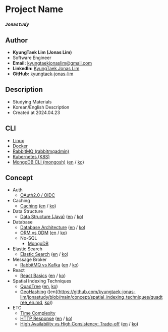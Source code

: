 # Project Name
### *`Jonastudy`*

## Author
- **KyungTaek Lim (Jonas Lim)**
- Software Engineer
- **Email:** kyungtaekjonaslim@gmail.com
- **LinkedIn:** [KyungTaek Jonas Lim](https://www.linkedin.com/in/kyungtaek-jonas-lim)
- **GitHub:** [kyungtaek-jonas-lim](https://github.com/kyungtaek-jonas-lim)

## Description
- Studying Materials
- Korean/English Description
- Created at 2024.04.23

## CLI
- [Linux](https://github.com/kyungtaek-jonas-lim/jonastudy/blob/main/cli/linux_cli.txt)
- [Docker](https://github.com/kyungtaek-jonas-lim/jonastudy/blob/main/cli/docker_cli.txt)
- [RabbitMQ (rabbitmqadmin)](https://github.com/kyungtaek-jonas-lim/jonastudy/blob/main/cli/rabbitmqadmin_cli.txt)
- [Kubernetes (K8S)](https://github.com/kyungtaek-jonas-lim/jonastudy/blob/main/cli/kubernetes_cli.txt)
- [MongoDB CLI (mongosh)](https://github.com/kyungtaek-jonas-lim/jonastudy/blob/main/cli/mongodb_cli_en.md) ([en](https://github.com/kyungtaek-jonas-lim/jonastudy/blob/main/cli/mongodb_cli_en.md) / [ko](https://github.com/kyungtaek-jonas-lim/jonastudy/blob/main/cli/mongodb_cli_ko.md))

## Concept
- Auth
    - [OAuth2.0 / OIDC](https://github.com/kyungtaek-jonas-lim/jonastudy/blob/main/concept/auth/OAuth2.0_OIDC/OAuth2.0_OIDC.md)
- Caching
    - [Caching](https://github.com/kyungtaek-jonas-lim/jonastudy/blob/main/concept/caching/caching_en.md) ([en](https://github.com/kyungtaek-jonas-lim/jonastudy/blob/main/concept/caching/caching_en.md) / [ko](https://github.com/kyungtaek-jonas-lim/jonastudy/blob/main/concept/caching/caching_ko.md))
- Data Structure
    - [Data Structure (Java)](https://github.com/kyungtaek-jonas-lim/jonastudy/blob/main/concept/data_structure/data_structure_java_en.md) ([en](https://github.com/kyungtaek-jonas-lim/jonastudy/blob/main/concept/data_structure/data_structure_java_en.md) / [ko](https://github.com/kyungtaek-jonas-lim/jonastudy/blob/main/concept/data_structure/data_structure_java_ko.md))
- Database
    - [Database Architecture](https://github.com/kyungtaek-jonas-lim/jonastudy/blob/main/concept/database/database_architecture_en.md) ([en](https://github.com/kyungtaek-jonas-lim/jonastudy/blob/main/concept/database/database_architecture_en.md) / [ko](https://github.com/kyungtaek-jonas-lim/jonastudy/blob/main/concept/database/database_architecture_ko.md))
    - [ORM vs ODM](https://github.com/kyungtaek-jonas-lim/jonastudy/blob/main/concept/database/orm_odm/orm_odm_en.md) ([en](https://github.com/kyungtaek-jonas-lim/jonastudy/blob/main/concept/database/orm_odm/orm_odm_en.md) / [ko](https://github.com/kyungtaek-jonas-lim/jonastudy/blob/main/concept/database/orm_odm/orm_odm_ko.md))
    - No-SQL
        - [MongoDB](https://github.com/kyungtaek-jonas-lim/jonastudy/blob/main/concept/database/no_sql/mongodb/mongodb_index.md)
- Elastic Search
    - [Elastic Search](https://github.com/kyungtaek-jonas-lim/jonastudy/blob/main/concept/elasticsearch/elasticsearch_en.md) ([en](https://github.com/kyungtaek-jonas-lim/jonastudy/blob/main/concept/elasticsearch/elasticsearch_en.md) / [ko](https://github.com/kyungtaek-jonas-lim/jonastudy/blob/main/concept/elasticsearch/elasticsearch_ko.md))
- Message Broker
    - [RabbitMQ vs Kafka](https://github.com/kyungtaek-jonas-lim/jonastudy/blob/main/concept/message_broker/rabbitmq_kafka_difference_en.md)  ([en](https://github.com/kyungtaek-jonas-lim/jonastudy/blob/main/concept/message_broker/rabbitmq_kafka_difference_en.md) / [ko](https://github.com/kyungtaek-jonas-lim/jonastudy/blob/main/concept/message_broker/rabbitmq_kafka_difference_ko.md))
- React
    - [React Basics](https://github.com/kyungtaek-jonas-lim/jonastudy/blob/main/concept/react/react_basics_en.md)  ([en](https://github.com/kyungtaek-jonas-lim/jonastudy/blob/main/concept/react/react_basics_en.md) / [ko](https://github.com/kyungtaek-jonas-lim/jonastudy/blob/main/concept/react/react_basics_ko.md))
- Spatial Indexing Techniques
    - [QuadTree](https://github.com/kyungtaek-jonas-lim/jonastudy/blob/main/concept/spatial_indexing_techniques/quadtree_en.md) ([en](https://github.com/kyungtaek-jonas-lim/jonastudy/blob/main/concept/spatial_indexing_techniques/quadtree_en.md), [ko](https://github.com/kyungtaek-jonas-lim/jonastudy/blob/main/concept/spatial_indexing_techniques/quadtree_ko.md))
    - [GeoHashing](https://github.com/kyungtaek-jonas-lim/jonastudy/blob/main/concept/spatial_indexing_techniques/quadtree_en.md) ([en](https://github.com/kyungtaek-jonas-lim/jonastudy/blob/main/concept/spatial_indexing_techniques/quadtree_en.md, [ko](https://github.com/kyungtaek-jonas-lim/jonastudy/blob/main/concept/spatial_indexing_techniques/quadtree_ko.md)))
- ETC
    - [Time Complexity](https://github.com/kyungtaek-jonas-lim/jonastudy/blob/main/concept/time_complexity/time_complexity.md)
    - [HTTP Response](https://github.com/kyungtaek-jonas-lim/jonastudy/blob/main/concept/http/http_response_status_code_en.md) ([en](https://github.com/kyungtaek-jonas-lim/jonastudy/blob/main/concept/http/http_response_status_code_en.md) / [ko](https://github.com/kyungtaek-jonas-lim/jonastudy/blob/main/concept/http/http_response_status_code_ko.md))
    - [High Availability vs High Consistency: Trade-off](https://github.com/kyungtaek-jonas-lim/jonastudy/blob/main/concept/availability_consistency/high_availability_vs_high_consistency_tradeoff_en.md) ([en](https://github.com/kyungtaek-jonas-lim/jonastudy/blob/main/concept/availability_consistency/high_availability_vs_high_consistency_tradeoff_en.md) / [ko](https://github.com/kyungtaek-jonas-lim/jonastudy/blob/main/concept/availability_consistency/high_availability_vs_high_consistency_tradeoff_ko.md))